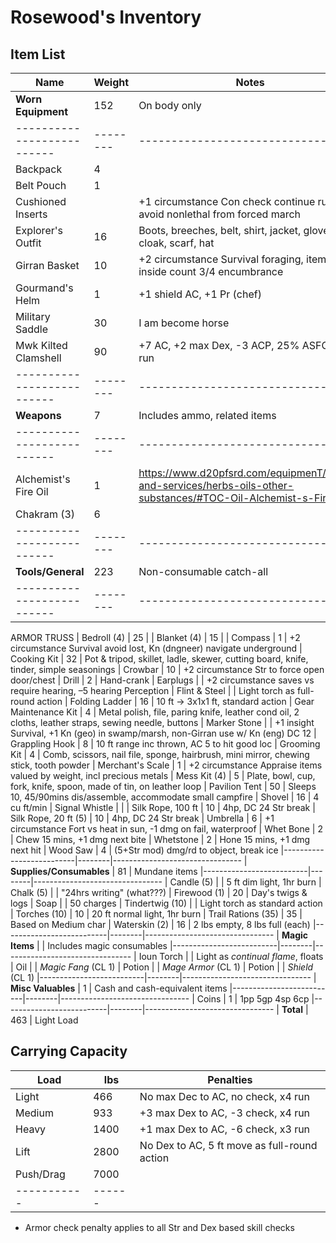 # Rosewood's Inventory
## Item List
| Name                     | Weight | Notes
|--------------------------|--------|--------------------------------
| **Worn Equipment**       | 152    | On body only
|--------------------------|--------|--------------------------------
| Backpack                 |   4    |
| Belt Pouch               |   1    |
| Cushioned Inserts        |        | +1 circumstance Con check continue running, avoid nonlethal from forced march
| Explorer's Outfit        |  16    | Boots, breeches, belt, shirt, jacket, gloves, cloak, scarf, hat
| Girran Basket            |  10    | +2 circumstance Survival foraging, items inside count 3/4 encumbrance
| Gourmand's Helm          |   1    | +1 shield AC, +1 Pr (chef)
| Military Saddle          |  30    | I am become horse
| Mwk Kilted Clamshell     |  90    | +7 AC, +2 max Dex, -3 ACP, 25% ASFC, x3 run
|--------------------------|--------|--------------------------------
| **Weapons**              |   7    | Includes ammo, related items
|--------------------------|--------|--------------------------------
| Alchemist's Fire Oil     |   1    | https://www.d20pfsrd.com/equipmenT/goods-and-services/herbs-oils-other-substances/#TOC-Oil-Alchemist-s-Fire
| Chakram (3)              |   6    |
|--------------------------|--------|--------------------------------
| **Tools/General**        | 223    | Non-consumable catch-all
|--------------------------|--------|--------------------------------
ARMOR TRUSS
| Bedroll (4)              |  25    |
| Blanket (4)              |  15    |
| Compass                  |   1    | +2 circumstance Survival avoid lost, Kn (dngneer) navigate underground
| Cooking Kit              |  32    | Pot & tripod, skillet, ladle, skewer, cutting board, knife, tinder, simple seasonings
| Crowbar                  |  10    | +2 circumstance Str to force open door/chest
| Drill                    |   2    | Hand-crank
| Earplugs                 |        | +2 circumstance saves vs require hearing, –5 hearing Perception
| Flint & Steel            |        | Light torch as full-round action
| Folding Ladder           |  16    | 10 ft -> 3x1x1 ft, standard action
| Gear Maintenance Kit     |   4    | Metal polish, file, paring knife, leather cond oil, 2 cloths, leather straps, sewing needle, buttons
| Marker Stone             |        | +1 insight Survival, +1 Kn (geo) in swamp/marsh, non-Girran use w/ Kn (eng) DC 12
| Grappling Hook           |   8    | 10 ft range inc thrown, AC 5 to hit good loc
| Grooming Kit             |   4    | Comb, scissors, nail file, sponge, hairbrush, mini mirror, chewing stick, tooth powder
| Merchant's Scale         |   1    | +2 circumstance Appraise items valued by weight, incl precious metals
| Mess Kit (4)             |   5    | Plate, bowl, cup, fork, knife, spoon, made of tin, on leather loop
| Pavilion Tent            |  50    | Sleeps 10, 45/90mins dis/assemble, accommodate small campfire
| Shovel                   |  16    | 4 cu ft/min
| Signal Whistle           |        |
| Silk Rope, 100 ft        |  10    | 4hp, DC 24 Str break
| Silk Rope, 20 ft (5)     |  10    | 4hp, DC 24 Str break
| Umbrella                 |   6    | +1 circumstance Fort vs heat in sun, -1 dmg on fail, waterproof
| Whet Bone                |   2    | Chew 15 mins, +1 dmg next bite
| Whetstone                |   2    | Hone 15 mins, +1 dmg next hit
| Wood Saw                 |   4    | (5+Str mod) dmg/rd to object, break ice
|--------------------------|--------|--------------------------------
| **Supplies/Consumables** |  81    | Mundane items
|--------------------------|--------|--------------------------------
| Candle (5)               |        | 5 ft dim light, 1hr burn
| Chalk (5)                |        | "24hrs writing" (what???)
| Firewood (1)             |  20    | Day's twigs & logs
| Soap                     |        | 50 charges
| Tindertwig (10)          |        | Light torch as standard action
| Torches (10)             |  10    | 20 ft normal light, 1hr burn
| Trail Rations (35)       |  35    | Based on Medium char
| Waterskin (2)            |  16    | 2 lbs empty, 8 lbs full (each)
|--------------------------|--------|--------------------------------
| **Magic Items**          |        | Includes magic consumables
|--------------------------|--------|--------------------------------
| Ioun Torch               |        | Light as *continual flame*, floats
| Oil                      |        | *Magic Fang* (CL 1)
| Potion                   |        | *Mage Armor* (CL 1)
| Potion                   |        | *Shield* (CL 1)
|--------------------------|--------|--------------------------------
| **Misc Valuables**       |   1    | Cash and cash-equivalent items
|--------------------------|--------|--------------------------------
| Coins                    |   1    | 1pp 5gp 4sp 6cp
|--------------------------|--------|--------------------------------
| **Total**                | 463    | Light Load

## Carrying Capacity
| Load      | lbs  | Penalties
|-----------|------|------------
| Light     | 466  | No max Dec to AC, no check, x4 run
| Medium    | 933  | +3 max Dex to AC, -3 check, x4 run
| Heavy     | 1400 | +1 max Dex to AC, -6 check, x3 run
| Lift      | 2800 | No Dex to AC, 5 ft move as full-round action
| Push/Drag | 7000 |
|-----------|------|
* Armor check penalty applies to all Str and Dex based skill checks
